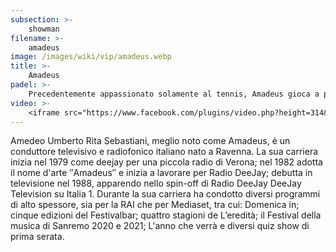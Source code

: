 ```yaml
---
subsection: >-
    showman
filename: >-
    amadeus
image: /images/wiki/vip/amadeus.webp
title: >-
    Amadeus
padel: >-
    Precedentemente appassionato solamente al tennis, Amadeus gioca a padel ormai da diversi anni. Gioca tra Roma e Milano con amici e colleghi del mondo dello spettacolo.
video: >-
    <iframe src="https://www.facebook.com/plugins/video.php?height=314&href=https%3A%2F%2Fwww.facebook.com%2Ftennisacademysanremo%2Fvideos%2F2523396191267848%2F&show_text=false&width=560" width="560" height="314" style="border:none;overflow:hidden" scrolling="no" frameborder="0" allowfullscreen="true" allow="autoplay; clipboard-write; encrypted-media; picture-in-picture; web-share" allowFullScreen="true"></iframe>
---
```

Amedeo Umberto Rita Sebastiani, meglio noto come Amadeus, è un conduttore televisivo e radiofonico italiano nato a Ravenna. La sua carriera inizia nel 1979 come deejay per una piccola radio di Verona; nel 1982 adotta il nome d'arte ″Amadeus″ e inizia a lavorare per Radio DeeJay; debutta in televisione nel 1988, apparendo nello spin-off di Radio DeeJay DeeJay Television su Italia 1. Durante la sua carriera ha condotto diversi programmi di alto spessore, sia per la RAI che per Mediaset, tra cui: Domenica in; cinque edizioni del Festivalbar; quattro stagioni de L’eredità; il Festival della musica di Sanremo 2020 e 2021; L'anno che verrà e diversi quiz show di prima serata.